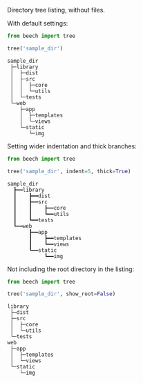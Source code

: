Directory tree listing, without files.

With default settings:

```python
from beech import tree

tree('sample_dir')
```

```
sample_dir
 ├─library
 │  ├─dist
 │  ├─src
 │  │  ├─core
 │  │  └─utils
 │  └─tests
 └─web
    ├─app
    │  ├─templates
    │  └─views
    └─static
       └─img
```

Setting wider indentation and thick branches:

```python
from beech import tree

tree('sample_dir', indent=5, thick=True)
```

```
sample_dir
  ┣━━library
  ┃    ┣━━dist
  ┃    ┣━━src
  ┃    ┃    ┣━━core
  ┃    ┃    ┗━━utils
  ┃    ┗━━tests
  ┗━━web
       ┣━━app
       ┃    ┣━━templates
       ┃    ┗━━views
       ┗━━static
            ┗━━img
```

Not including the root directory in the listing:

```python
from beech import tree

tree('sample_dir', show_root=False)
```

```
library
 ├─dist
 ├─src
 │  ├─core
 │  └─utils
 └─tests
web
 ├─app
 │  ├─templates
 │  └─views
 └─static
    └─img
```

